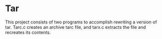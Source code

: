 # Tar
This project consists of two programs to accomplish rewriting a version of tar. Tarc.c creates an archive tarc file, and tarx.c extracts the file and recreates its contents.
